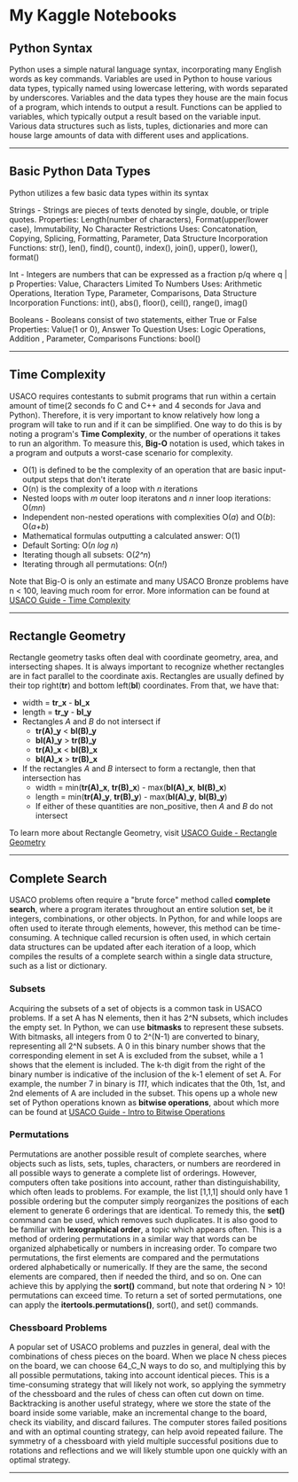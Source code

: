 # My Kaggle Notebooks

## Python Syntax
Python uses a simple natural language syntax, incorporating many English words as key commands. Variables are used in Python to house various data types, typically named using lowercase lettering, with words separated by underscores. Variables and the data types they house are the main focus of a program, which intends to output a result. Functions can be applied to variables, which typically output a result based on the variable input. Various data structures such as lists, tuples, dictionaries and more can house large amounts of data with different uses and applications.

---

## Basic Python Data Types
Python utilizes a few basic data types within its syntax

Strings - Strings are pieces of texts denoted by single, double, or triple quotes.
    Properties: Length(number of characters), Format(upper/lower case), Immutability, No Character Restrictions
    Uses: Concatonation, Copying, Splicing, Formatting, Parameter, Data Structure Incorporation
    Functions: str(), len(), find(), count(), index(), join(), upper(), lower(), format()


Int - Integers are numbers that can be expressed as a fraction p/q where q | p
    Properties: Value, Characters Limited To Numbers
    Uses: Arithmetic Operations, Iteration Type, Parameter, Comparisons, Data Structure Incorporation
    Functions: int(), abs(), floor(), ceil(), range(), imag()

Booleans - Booleans consist of two statements, either True or False
    Properties: Value(1 or 0), Answer To Question
    Uses: Logic Operations, Addition , Parameter, Comparisons
    Functions: bool()

---

## Time Complexity

USACO requires contestants to submit programs that run within a certain amount of time(2 seconds fo C and C++ and 4 seconds for Java and Python). Therefore, it is very important to know relatively how long a program will take to run and if it can be simplified. One way to do this is by noting a program's **Time Complexity**, or the number of operations it takes to run an algorithm. To measure this, **Big-O** notation is used, which takes in a program and outputs a worst-case scenario for complexity.


* O(1) is defined to be the complexity of an operation that are basic input-output steps that don't iterate
* O(n) is the complexity of a loop with *n* iterations
* Nested loops with *m* outer loop iteratons and *n* inner loop iterations: O(*mn*)
* Independent non-nested operations with complexities O(*a*) and O(*b*): O(*a+b*)
* Mathematical formulas outputting a calculated answer: O(1)
* Default Sorting: O(*n log n*)
* Iterating though all subsets: O(*2^n*)
* Iterating through all permutations: O(*n!*)

Note that Big-O is only an estimate and many USACO Bronze problems have n < 100, leaving much room for error.
More information can be found at [USACO Guide - Time Complexity](https://usaco.guide/bronze/time-comp?lang=py) 

---

## Rectangle Geometry

Rectangle geometry tasks often deal with coordinate geometry, area, and intersecting shapes. It is always important
to recognize whether rectangles are in fact parallel to the coordinate axis. Rectangles are usually defined by their top right(**tr**) and bottom left(**bl**) coordinates. From that, we have that:
* width = **tr_x** - **bl_x**
* length = **tr_y** - **bl_y**
* Rectangles *A* and *B* do not intersect if
    * **tr(A)_y** < **bl(B)_y**
    * **bl(A)_y** > **tr(B)_y**
    * **tr(A)_x** < **bl(B)_x**
    * **bl(A)_x** > **tr(B)_x**
* If the rectangles *A* and *B* intersect to form a rectangle, then that intersection has
    * width = min(**tr(A)_x**, **tr(B)_x**) - max(**bl(A)_x**, **bl(B)_x**)
    * length = min(**tr(A)_y**, **tr(B)_y**) - max(**bl(A)_y**, **bl(B)_y**)
    * If either of these quantities are non_positive, then *A* and *B* do not intersect

To learn more about Rectangle Geometry, visit [USACO Guide - Rectangle Geometry](https://usaco.guide/bronze/rect-geo?lang=py)

---

## Complete Search

USACO problems often require a "brute force" method called **complete search**, where a program iterates throughout an entire solution set, be it integers, combinations, or other objects. In Python, for and while loops are often used to iterate through elements, however, this method can be time-consuming. A technique called recursion is often used, in which certain data structures can be updated after each iteration of a loop, which compiles the results of a complete search within a single data structure, such as a list or dictionary.

### Subsets

Acquiring the subsets of a set of objects is a common task in USACO problems. If a set A has N elements, then it has 2^N subsets, which includes the empty set. In Python, we can use **bitmasks** to represent these subsets. With bitmasks, all integers from 0 to 2^(N-1) are converted to binary, representing all 2^N subsets. A 0 in this binary number shows that the corresponding element in set A is excluded from the subset, while a 1 shows that the element is included. The k-th digit from the right of the binary number is indicative of the inclusion of the k-1 element of set A. For example, the number 7 in binary is *111*, which indicates that the 0th, 1st, and 2nd elements of A are included in the subset. This opens up a whole new set of Python operations known as **bitwise operations**, about which more can be found at [USACO Guide - Intro to Bitwise Operations](https://usaco.guide/silver/intro-bitwise?lang=py)

### Permutations

Permutations are another possible result of complete searches, where objects such as lists, sets, tuples, characters, or numbers are reordered in all possible ways to generate a complete list of orderings. However, computers often take positions into account, rather than distinguishability, which often leads to problems. For example, the list [1,1,1] should only have 1 possible ordering but the computer simply reorganizes the positions of each element to generate 6 orderings that are identical. To remedy this, the **set()** command can be used, which removes such duplicates. It is also good to be familiar with **lexographical order**, a topic which appears often. This is a method of ordering permutations in a similar way that words can be organized alphabetically or numbers in increasing order. To compare two permutations, the first elements are compared and the permutations ordered alphabetically or numerically. If they are the same, the second elements are compared, then if needed the third, and so on. One can achieve this by applying the **sort()** command, but note that ordering N > 10! permutations can exceed time. To return a set of sorted permutations, one can apply the **itertools.permutations()**, sort(), and set() commands.

### Chessboard Problems

A popular set of USACO problems and puzzles in general, deal with the combinations of chess pieces on the board. When we place N chess pieces on the board, we can choose 64_C_N ways to do so, and multiplying this by all possible permutations, taking into account identical pieces. This is a time-consuming strategy that will likely not work, so applying the symmetry of the chessboard and the rules of chess can often cut down on time. Backtracking is another useful strategy, where we store the state of the board inside some variable, make an incremental change to the board, check its viability, and discard failures. The computer stores failed positions and with an optimal counting strategy, can help avoid repeated failure. The symmetry of a chessboard with yield multiple successful positions due to rotations and reflections and we will likely stumble upon one quickly with an optimal strategy.

---
